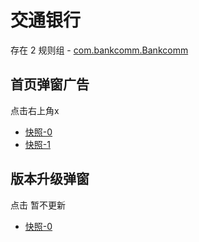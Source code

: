 # 交通银行

存在 2 规则组 - [com.bankcomm.Bankcomm](/src/apps/com.bankcomm.Bankcomm.ts)

## 首页弹窗广告

点击右上角x

- [快照-0](https://gkd-kit.gitee.io/import/12671987)
- [快照-1](https://i.gkd.li/import/12745293)

## 版本升级弹窗

点击 暂不更新

- [快照-0](https://i.gkd.li/import/12842484)
